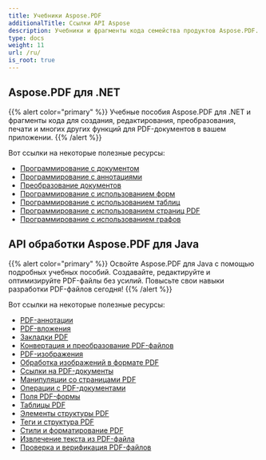 ```yaml
---
title: Учебники Aspose.PDF
additionalTitle: Ссылки API Aspose
description: Учебники и фрагменты кода семейства продуктов Aspose.PDF. Включает базовые и расширенные учебники по использованию Aspose.PDF.
type: docs
weight: 11
url: /ru/
is_root: true
---
```


## Aspose.PDF для .NET
{{% alert color="primary" %}}
Учебные пособия Aspose.PDF для .NET и фрагменты кода для создания, редактирования, преобразования, печати и многих других функций для PDF-документов в вашем приложении. 
{{% /alert %}}

Вот ссылки на некоторые полезные ресурсы:
- [Программирование с документом](./net/programming-with-document/)
- [Программирование с аннотациями](./net/annotations/)  
- [Преобразование документов](./net/document-conversion/)
- [Программирование с использованием форм](./net/programming-with-forms/)
- [Программирование с использованием таблиц](./net/programming-with-tables/) 
- [Программирование с использованием страниц PDF](./net/programming-with-pdf-pages/)
- [Программирование с использованием графов](./net/programming-with-graphs/)
 
## API обработки Aspose.PDF для Java
{{% alert color="primary" %}}
Освойте Aspose.PDF для Java с помощью подробных учебных пособий. Создавайте, редактируйте и оптимизируйте PDF-файлы без усилий. Повысьте свои навыки разработки PDF-файлов сегодня!
{{% /alert %}}

Вот ссылки на некоторые полезные ресурсы:
- [PDF-аннотации](./java/pdf-annotations/)
- [PDF-вложения](./java/pdf-attachments/)
- [Закладки PDF](./java/pdf-bookmarks/)
- [Конвертация и преобразование PDF-файлов](./java/pdf-conversion-transformation/)
- [PDF-изображения](./java/pdf-images/)
- [Обработка изображений в формате PDF](./java/pdf-image-manipulation/)
- [Ссылки на PDF-документы](./java/pdf-document-links/)
- [Манипуляции со страницами PDF](./java/pdf-page-manipulation/)
- [Операции с PDF-документами](./java/pdf-document-operations/)
- [Поля PDF-формы](./java/pdf-form-fields/)
- [Таблицы PDF](./java/pdf-tables/)
- [Элементы структуры PDF](./java/pdf-structure-elements/)
- [Теги и структура PDF](./java/pdf-tags-and-structure/)
- [Стили и форматирование PDF](./java/pdf-styles-and-formatting/)
- [Извлечение текста из PDF-файла](./java/pdf-text-extraction/)
- [Проверка и верификация PDF-файлов](./java/pdf-validation-and-verification/)

